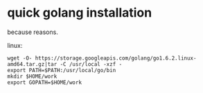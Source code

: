 # quick golang installation

because reasons.

linux:

```
wget -O- https://storage.googleapis.com/golang/go1.6.2.linux-amd64.tar.gz|tar -C /usr/local -xzf -
export PATH=$PATH:/usr/local/go/bin
mkdir $HOME/work
export GOPATH=$HOME/work
```
